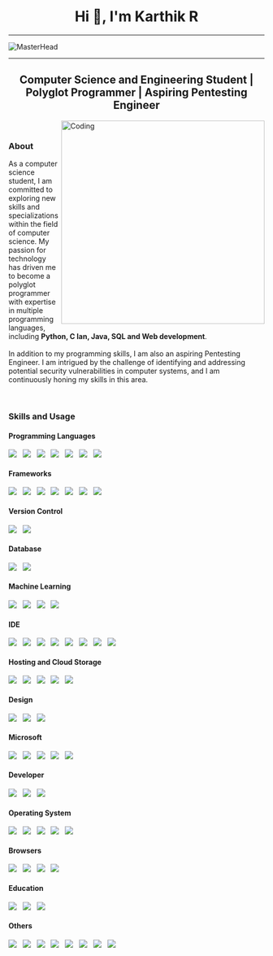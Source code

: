 <h1 align="center">Hi 👋, I'm Karthik R</h1>

-------------------------------------------

![MasterHead](https://github.com/k-arthik-r/k-arthik-r/assets/111432615/628b9187-2283-4b5b-a07b-a7e264340129)

-------------------------------------------
<h2 align="center">Computer Science and Engineering Student | Polyglot Programmer | Aspiring Pentesting Engineer</h2>


<img align="right" alt="Coding" width="400" src="https://github.com/k-arthik-r/k-arthik-r/assets/111432615/b56a5c7f-4f26-448a-bee8-2e775f1bb7c8">

<br>
<h3 align="left">About</h3>
<p>As a computer science student, I am committed to exploring new skills and specializations within the field of computer science. My passion for technology has driven me to become a polyglot programmer with expertise in multiple programming languages, including <b>Python, C lan, Java, SQL and Web development</b>.<br><br>
In addition to my programming skills, I am also an aspiring Pentesting Engineer. I am intrigued by the challenge of identifying and addressing potential security vulnerabilities in computer systems, and I am continuously honing my skills in this area.</p>
<br>
<h3>Skills and Usage</h3>

<h4>Programming Languages</h4>

<img src="https://img.shields.io/badge/python-3670A0?style=for-the-badge&logo=python&logoColor=ffdd54"/> &nbsp;
<img src="https://img.shields.io/badge/c-%2300599C.svg?style=for-the-badge&logo=c&logoColor=white"/> &nbsp;
<img src="https://img.shields.io/badge/java-%23ED8B00.svg?style=for-the-badge&logo=openjdk&logoColor=white"/> &nbsp;
<img src="https://img.shields.io/badge/html5-%23E34F26.svg?style=for-the-badge&logo=html5&logoColor=white"/> &nbsp;
<img src="https://img.shields.io/badge/css3-%231572B6.svg?style=for-the-badge&logo=css3&logoColor=white"/> &nbsp;
<img src="https://img.shields.io/badge/javascript-%23323330.svg?style=for-the-badge&logo=javascript&logoColor=%23F7DF1E"/> &nbsp;
<img src="https://img.shields.io/badge/kotlin-%237F52FF.svg?style=for-the-badge&logo=kotlin&logoColor=white"/>

<h4>Frameworks</h4>

<img src="https://img.shields.io/badge/django-%23092E20.svg?style=for-the-badge&logo=django&logoColor=white"/> &nbsp;
<img src="https://img.shields.io/badge/flask-%23000.svg?style=for-the-badge&logo=flask&logoColor=white"/> &nbsp;
<img src="https://img.shields.io/badge/react-%2320232a.svg?style=for-the-badge&logo=react&logoColor=%2361DAFB"/> &nbsp;
<img src="https://img.shields.io/badge/node.js-6DA55F?style=for-the-badge&logo=node.js&logoColor=white"/> &nbsp;
<img src="https://img.shields.io/badge/bootstrap-%23563D7C.svg?style=for-the-badge&logo=bootstrap&logoColor=white"/> &nbsp;
<img src="https://img.shields.io/badge/chart.js-F5788D.svg?style=for-the-badge&logo=chart.js&logoColor=white"/> &nbsp;
<img src="https://img.shields.io/badge/Anaconda-%2344A833.svg?style=for-the-badge&logo=anaconda&logoColor=white"/>

<h4>Version Control</h4>

<img src="https://img.shields.io/badge/github-%23121011.svg?style=for-the-badge&logo=github&logoColor=white"/> &nbsp;
<img src="https://img.shields.io/badge/git-%23F05033.svg?style=for-the-badge&logo=git&logoColor=white"/>

<h4>Database</h4>

<img src="https://img.shields.io/badge/MongoDB-%234ea94b.svg?style=for-the-badge&logo=mongodb&logoColor=white"/> &nbsp;
<img src="https://img.shields.io/badge/mysql-%2300f.svg?style=for-the-badge&logo=mysql&logoColor=white"/>

<h4>Machine Learning</h4>

<img src="https://img.shields.io/badge/Matplotlib-%23ffffff.svg?style=for-the-badge&logo=Matplotlib&logoColor=black"/> &nbsp;
<img src="https://img.shields.io/badge/numpy-%23013243.svg?style=for-the-badge&logo=numpy&logoColor=white"/> &nbsp;
<img src="https://img.shields.io/badge/pandas-%23150458.svg?style=for-the-badge&logo=pandas&logoColor=white"/> &nbsp;
<img src="https://img.shields.io/badge/scikit--learn-%23F7931E.svg?style=for-the-badge&logo=scikit-learn&logoColor=white"/>

<h4>IDE</h4>

<img src="https://img.shields.io/badge/Visual%20Studio%20Code-0078d7.svg?style=for-the-badge&logo=visual-studio-code&logoColor=white"/> &nbsp;
<img src="https://img.shields.io/badge/Android%20Studio-3DDC84.svg?style=for-the-badge&logo=android-studio&logoColor=white"/> &nbsp;
<img src="https://img.shields.io/badge/jupyter-%23FA0F00.svg?style=for-the-badge&logo=jupyter&logoColor=white"/> &nbsp;
<img src="https://img.shields.io/badge/Eclipse-FE7A16.svg?style=for-the-badge&logo=Eclipse&logoColor=white"/> &nbsp;
<img src="https://img.shields.io/badge/-Arduino-00979D?style=for-the-badge&logo=Arduino&logoColor=white"/> &nbsp;
<img src="https://img.shields.io/badge/Replit-DD1200?style=for-the-badge&logo=Replit&logoColor=white"/> &nbsp;
<img src="https://img.shields.io/badge/Atom-%2366595C.svg?style=for-the-badge&logo=atom&logoColor=white"/> &nbsp;
<img src="https://img.shields.io/badge/Notepad++-90E59A.svg?style=for-the-badge&logo=notepad%2b%2b&logoColor=black"/>


<h4>Hosting and Cloud Storage</h4>

<img src="https://img.shields.io/badge/AWS-%23FF9900.svg?style=for-the-badge&logo=amazon-aws&logoColor=white"/> &nbsp;
<img src="https://img.shields.io/badge/azure-%230072C6.svg?style=for-the-badge&logo=microsoftazure&logoColor=white"/> &nbsp;
<img src="https://img.shields.io/badge/Oracle-F80000?style=for-the-badge&logo=oracle&logoColor=white"/> &nbsp;
<img src="https://img.shields.io/badge/Google%20Drive-4285F4?style=for-the-badge&logo=googledrive&logoColor=white"/> &nbsp;
<img src="https://img.shields.io/badge/Mega-%23D90007.svg?style=for-the-badge&logo=Mega&logoColor=white"/>

<h4>Design</h4>

<img src="https://img.shields.io/badge/Inkscape-e0e0e0?style=for-the-badge&logo=inkscape&logoColor=080A13"/> &nbsp;
<img src="https://img.shields.io/badge/Canva-%2300C4CC.svg?style=for-the-badge&logo=Canva&logoColor=white"/> &nbsp;
<img src="https://img.shields.io/badge/blender-%23F5792A.svg?style=for-the-badge&logo=blender&logoColor=white"/>

<h4>Microsoft</h4>

<img src="https://img.shields.io/badge/Microsoft-0078D4?style=for-the-badge&logo=microsoft&logoColor=white"/> &nbsp;
<img src="https://img.shields.io/badge/Microsoft_Office-D83B01?style=for-the-badge&logo=microsoft-office&logoColor=white"/> &nbsp;
<img src="https://img.shields.io/badge/Microsoft_Word-2B579A?style=for-the-badge&logo=microsoft-word&logoColor=white"/> &nbsp;
<img src="https://img.shields.io/badge/Microsoft_Excel-217346?style=for-the-badge&logo=microsoft-excel&logoColor=white"/> &nbsp;
<img src="https://img.shields.io/badge/Microsoft_PowerPoint-B7472A?style=for-the-badge&logo=microsoft-powerpoint&logoColor=white"/>

<h4>Developer</h4>

<img src="https://img.shields.io/badge/-Hackerrank-2EC866?style=for-the-badge&logo=HackerRank&logoColor=white"/> &nbsp;
<img src="https://img.shields.io/badge/LeetCode-000000?style=for-the-badge&logo=LeetCode&logoColor=#d16c06"/> &nbsp;
<img src="https://img.shields.io/badge/-Stackoverflow-FE7A16?style=for-the-badge&logo=stack-overflow&logoColor=white"/>

<h4>Operating System</h4>
  
<img src="https://img.shields.io/badge/Windows-0078D6?style=for-the-badge&logo=windows&logoColor=white"/> &nbsp;
<img src="https://img.shields.io/badge/Kali-268BEE?style=for-the-badge&logo=kalilinux&logoColor=white"/> &nbsp;
<img src="https://img.shields.io/badge/Ubuntu-E95420?style=for-the-badge&logo=ubuntu&logoColor=white"/> &nbsp;
<img src="https://img.shields.io/badge/Kali-268BEE?style=for-the-badge&logo=kalilinux&logoColor=white"/> &nbsp;
<img src="https://img.shields.io/badge/Android-3DDC84?style=for-the-badge&logo=android&logoColor=white"/>

<h4>Browsers</h4>

<img src="https://img.shields.io/badge/Google%20Chrome-4285F4?style=for-the-badge&logo=GoogleChrome&logoColor=white"/> &nbsp;
<img src="https://img.shields.io/badge/Tor-7D4698?style=for-the-badge&logo=Tor-Browser&logoColor=white"/> &nbsp;
<img src="https://img.shields.io/badge/Opera-FF1B2D?style=for-the-badge&logo=Opera&logoColor=white"/> &nbsp;
<img src="https://img.shields.io/badge/Edge-0078D7?style=for-the-badge&logo=Microsoft-edge&logoColor=white"/>

<h4>Education</h4>

<img src="https://img.shields.io/badge/Coursera-%230056D2.svg?style=for-the-badge&logo=Coursera&logoColor=white"/> &nbsp;
<img src="https://img.shields.io/badge/Udemy-A435F0?style=for-the-badge&logo=Udemy&logoColor=white"/> &nbsp;
<img src="https://img.shields.io/badge/GeeksforGeeks-gray?style=for-the-badge&logo=geeksforgeeks&logoColor=35914c"/>

<h4>Others</h4>

<img src="https://img.shields.io/badge/asus-000080.svg?style=for-the-badge&logo=asus&logoColor=white"/> &nbsp;
<img src="https://img.shields.io/badge/Wikipedia-%23000000.svg?style=for-the-badge&logo=wikipedia&logoColor=white"/> &nbsp;
<img src="https://img.shields.io/badge/Netflix-E50914?style=for-the-badge&logo=netflix&logoColor=white"/> &nbsp;
<img src="https://img.shields.io/badge/Spotify-1ED760?style=for-the-badge&logo=spotify&logoColor=white"/> &nbsp;
<img src="https://img.shields.io/badge/nVIDIA-%2376B900.svg?style=for-the-badge&logo=nVIDIA&logoColor=white"/> &nbsp;
<img src="https://img.shields.io/badge/unity-%23000000.svg?style=for-the-badge&logo=unity&logoColor=white"/> &nbsp;
<img src="https://img.shields.io/badge/Bitcoin-000?style=for-the-badge&logo=bitcoin&logoColor=white"/> &nbsp;
<img src="https://img.shields.io/badge/Ethereum-3C3C3D?style=for-the-badge&logo=Ethereum&logoColor=white"/>


<img src=""/> &nbsp;




